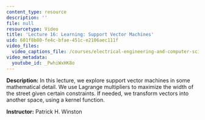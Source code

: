 ```yaml
---
content_type: resource
description: ''
file: null
resourcetype: Video
title: 'Lecture 16: Learning: Support Vector Machines'
uid: 601f8b80-fe4c-bfae-451c-e2106aec111f
video_files:
  video_captions_file: /courses/electrical-engineering-and-computer-science/6-034-artificial-intelligence-fall-2010/lecture-videos/lecture-16-learning-support-vector-machines/PwhiWxHK8o.vtt
video_metadata:
  youtube_id: _PwhiWxHK8o
---
```


**Description:** In this lecture, we explore support vector machines in some mathematical detail. We use Lagrange multipliers to maximize the width of the street given certain constraints. If needed, we transform vectors into another space, using a kernel function.

**Instructor:** Patrick H. Winston